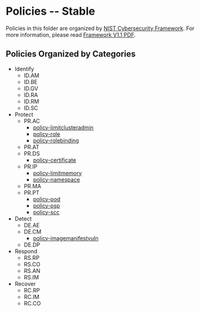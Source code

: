 # Policies -- Stable
Policies in this folder are organized by [NIST Cybersecurity Framework](https://www.nist.gov/cyberframework). For more information, please read [Framework V1.1 PDF](https://nvlpubs.nist.gov/nistpubs/CSWP/NIST.CSWP.04162018.pdf).

## Policies Organized by Categories

* Identify
  * ID.AM
  * ID.BE
  * ID.GV
  * ID.RA
  * ID.RM
  * ID.SC
* Protect
  * PR.AC
    * [policy-limitclusteradmin](./PR.AC/policy-limitclusteradmin.yaml)
    * [policy-role](./PR.AC/policy-role.yaml)
    * [policy-rolebinding](./PR.AC/policy-rolebinding.yaml)
  * PR.AT
  * PR.DS
    * [policy-certificate](./PR.DS/policy-certificate.yaml)
  * PR.IP
    * [policy-limitmemory](./PR.IP/policy-limitmemory.yaml)
    * [policy-namespace](./PR.IP/policy-namespace.yaml)
  * PR.MA
  * PR.PT
    * [policy-pod](./PR.PT/policy-pod.yaml)
    * [policy-psp](./PR.PT/policy-psp.yaml)
    * [policy-scc](./PR.PT/policy-scc.yaml)
* Detect
  * DE.AE
  * DE.CM
    * [policy-imagemanifestvuln](./DE.CM/policy-imagemanifestvuln.yaml)
  * DE.DP
* Respond
  * RS.RP
  * RS.CO
  * RS.AN
  * RS.IM
* Recover
  * RC.RP
  * RC.IM
  * RC.CO

